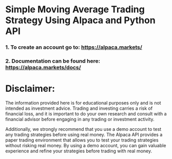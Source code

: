 # Simple Moving Average Trading Strategy Using Alpaca and Python API

### 1. To create an account go to: https://alpaca.markets/
### 2. Documentation can be found here: https://alpaca.markets/docs/

# Disclaimer:

The information provided here is for educational purposes only and is not intended as investment advice. Trading and investing carries a risk of financial loss, and it is important to do your own research and consult with a financial advisor before engaging in any trading or investment activity.

Additionally, we strongly recommend that you use a demo account to test any trading strategies before using real money. The Alpaca API provides a paper trading environment that allows you to test your trading strategies without risking real money. By using a demo account, you can gain valuable experience and refine your strategies before trading with real money.

